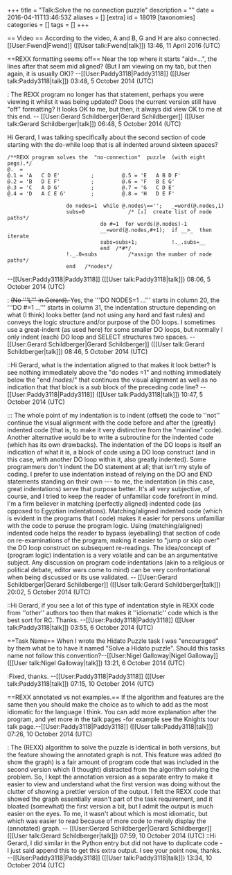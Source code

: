 +++
title = "Talk:Solve the no connection puzzle"
description = ""
date = 2016-04-11T13:46:53Z
aliases = []
[extra]
id = 18019
[taxonomies]
categories = []
tags = []
+++

== Video ==
According to the video, A and B, G and H are also connected. [[User:Fwend|Fwend]] ([[User talk:Fwend|talk]]) 13:46, 11 April 2016 (UTC)

==REXX formatting seems off==
Near the top where it starts "aid=...", the lines after that seem mid aligned? (But I am viewing on my tab, but then again, it is usually OK)? --[[User:Paddy3118|Paddy3118]] ([[User talk:Paddy3118|talk]]) 03:48, 5 October 2014 (UTC)

: The REXX program no longer has that statement, perhaps you were viewing it whilst it was being updated?   Does the current version still have "off" formatting?   It looks OK to me, but then, it always did view OK to me at this end. -- [[User:Gerard Schildberger|Gerard Schildberger]] ([[User talk:Gerard Schildberger|talk]]) 06:48, 5 October 2014 (UTC)

Hi Gerard, I was talking specifically about the second section of code starting with the do-while loop that is all indented around sixteen spaces?

```rexx
/**REXX program solves the  "no-connection"  puzzle  (with eight pegs).*/
@.  =                                 
@.1 = 'A   C D E'          ;         @.5 = 'E   A B D F'
@.2 = 'B   D E F'          ;         @.6 = 'F   B E G'
@.3 = 'C   A D G'          ;         @.7 = 'G   C D E'
@.4 = 'D   A C E G'        ;         @.8 = 'H   D E F'

                   do nodes=1  while @.nodes\=='';   _=word(@.nodes,1)
                   subs=0              /* [↓]  create list of node paths*/
                              do #=1  for words(@.nodes)-1
                              __=word(@.nodes,#+1);  if __>_  then iterate
                              subs=subs+1;           !._.subs=__
                              end  /*#*/
                   !._.0=subs          /*assign the number of node paths*/
                   end   /*nodes*/

```
 --[[User:Paddy3118|Paddy3118]] ([[User talk:Paddy3118|talk]]) 08:06, 5 October 2014 (UTC)

: <strike> (No '''L''' in Gerard). </strike>     Yes, the   '''DO NODES=1 ...'''   starts in column 20, the   '''DO #=1 ...'''   starts in column 31, the indentation structure depending on what (I think) looks better (and not using any hard and fast rules) and conveys the logic structure and/or purpose of the DO loops.   I sometimes use a great-indent (as used here) for some smaller DO loops, but normally I only indent (each) DO loop and SELECT structures two spaces. -- [[User:Gerard Schildberger|Gerard Schildberger]] ([[User talk:Gerard Schildberger|talk]]) 08:46, 5 October 2014 (UTC)

::Hi Gerard, what is the indentation aligned to that makes it look better? Is see nothing immediately above the "do nodes =1" and nothing immediately below the "end  /*nodes*/" that continues the visual alignment as well as no indication that that block is a sub block of the preceding code line? --[[User:Paddy3118|Paddy3118]] ([[User talk:Paddy3118|talk]]) 10:47, 5 October 2014 (UTC)

::: The whole point of my indentation is to indent (offset) the code to ''not'' continue the visual alignment with the code before and after the (greatly) indented code (that is, to make it very distinctive from the "mainline" code).   Another alternative would be to write a subroutine for the indented code (which has its own drawbacks).   The indentation of the DO loops is itself an indication of what it is, a block of code using a DO loop construct (and in this case, with another DO loop within it, also greatly indented).   Some programmers don't indent the DO statement at all; that isn't my style of coding.   I prefer to use indentation instead of relying on the DO and END statements standing on their own --- to me, the indentation (in this case, great indentations) serve that purpose better.   It's all very subjective, of course, and I tried to keep the reader of unfamiliar code forefront in mind.   I'm a firm believer in matching (perfectly aligned) indented code (as opposed to Egyptian indentations).   Matching/aligned indented code (which is evident in the programs that I code) makes it easier for persons unfamiliar with the code to peruse the program logic.   Using (matching/aligned) indented code helps the reader to bypass (eyeballing) that section of code on re-examinations of the program, making it easier to "jump or skip over" the DO loop construct on subsequent re-readings.   The idea/concept of (program logic) indentation is a very volatile and can be an argumentative subject.   Any discussion on program code indentations (akin to a religious or political debate, editor wars come to mind) can be very confrontational when being discussed or its use validated. -- [[User:Gerard Schildberger|Gerard Schildberger]] ([[User talk:Gerard Schildberger|talk]]) 20:02, 5 October 2014 (UTC)

::Hi Gerard, if you see a lot of this type of indentation style in REXX code from ''other'' authors too then that makes it ''idiomatic'' code which is the best sort for RC. Thanks. --[[User:Paddy3118|Paddy3118]] ([[User talk:Paddy3118|talk]]) 03:55, 6 October 2014 (UTC)

==Task Name==
When I wrote the Hidato Puzzle task I was "encouraged" by them what be to have it named "Solve a Hidato puzzle". Should this tasks name not follow this convention?--[[User:Nigel Galloway|Nigel Galloway]] ([[User talk:Nigel Galloway|talk]]) 13:21, 6 October 2014 (UTC)

:Fixed, thanks. --[[User:Paddy3118|Paddy3118]] ([[User talk:Paddy3118|talk]]) 07:15, 10 October 2014 (UTC)

==REXX annotated vs not examples.==
If the algorithm and features are the same then you should make the choice as to which to add as the most idiomatic for the language I think. You can add more explanation  after the program, and yet more in the talk pages -for example see the Knights tour talk page.--[[User:Paddy3118|Paddy3118]] ([[User talk:Paddy3118|talk]]) 07:26, 10 October 2014 (UTC)

: The (REXX) algorithm to solve the puzzle is identical in both versions, but the feature showing the annotated graph is not.   This feature was added (to show the graph) is a fair amount of program code that was included in the second version which (I thought) distracted from the algorithm solving the problem.   So, I kept the annotation version as a separate entry to make it easier to view and understand what the first version was doing without the clutter of showing a prettier version of the output.   I felt the REXX code that showed the graph essentially wasn't part of the task requirement, and it bloated (somewhat) the first version a bit, but I admit the output is much easier on the eyes.   To me, it wasn't about which is most idiomatic, but which was easier to read because of more code to merely display the (annotated) graph. -- [[User:Gerard Schildberger|Gerard Schildberger]] ([[User talk:Gerard Schildberger|talk]]) 07:59, 10 October 2014 (UTC)
::Hi Gerard, I did similar in the Python entry but did not have to duplicate code - I just said append this to get this extra output. I see your point now, thanks. --[[User:Paddy3118|Paddy3118]] ([[User talk:Paddy3118|talk]]) 13:34, 10 October 2014 (UTC)
